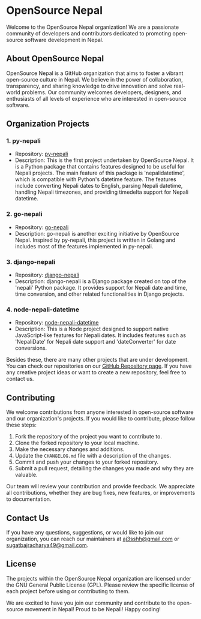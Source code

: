 # OpenSource Nepal

Welcome to the OpenSource Nepal organization! We are a passionate community of developers and contributors dedicated to promoting open-source software development in Nepal.

## About OpenSource Nepal

OpenSource Nepal is a GitHub organization that aims to foster a vibrant open-source culture in Nepal. We believe in the power of collaboration, transparency, and sharing knowledge to drive innovation and solve real-world problems. Our community welcomes developers, designers, and enthusiasts of all levels of experience who are interested in open-source software.

## Organization Projects

### 1. py-nepali

- Repository: [py-nepali](https://github.com/opensource-nepal/py-nepali)
- Description: This is the first project undertaken by OpenSource Nepal. It is a Python package that contains features designed to be useful for Nepali projects. The main feature of this package is 'nepalidatetime', which is compatible with Python's datetime feature. The features include converting Nepali dates to English, parsing Nepali datetime, handling Nepali timezones, and providing timedelta support for Nepali datetime.

### 2. go-nepali

- Repository: [go-nepali](https://github.com/opensource-nepal/go-nepali)
- Description: go-nepali is another exciting initiative by OpenSource Nepal. Inspired by py-nepali, this project is written in Golang and includes most of the features implemented in py-nepali.

### 3. django-nepali

- Repository: [django-nepali](https://github.com/opensource-nepal/django-nepali)
- Description: django-nepali is a Django package created on top of the 'nepali' Python package. It provides support for Nepali date and time, time conversion, and other related functionalities in Django projects.

### 4. node-nepali-datetime

- Repository: [node-nepali-datetime](https://github.com/opensource-nepal/node-nepali-datetime)
- Description: This is a Node project designed to support native JavaScript-like features for Nepali dates. It includes features such as 'NepaliDate' for Nepali date support and 'dateConverter' for date conversions.

Besides these, there are many other projects that are under development. You can check our repositories on our [GitHub Repository page](https://github.com/orgs/opensource-nepal/repositories). If you have any creative project ideas or want to create a new repository, feel free to contact us.

## Contributing

We welcome contributions from anyone interested in open-source software and our organization's projects. If you would like to contribute, please follow these steps:

1. Fork the repository of the project you want to contribute to.
2. Clone the forked repository to your local machine.
3. Make the necessary changes and additions.
4. Update the `CHANGELOG.md` file with a description of the changes.
5. Commit and push your changes to your forked repository.
6. Submit a pull request, detailing the changes you made and why they are valuable.

Our team will review your contribution and provide feedback. We appreciate all contributions, whether they are bug fixes, new features, or improvements to documentation.

## Contact Us

If you have any questions, suggestions, or would like to join our organization, you can reach our maintainers at aj3sshh@gmail.com or sugatbajracharya49@gmail.com.

<!-- - Website: [https://opensource-nepal.org](https://opensource-nepal.org)
- Email: [contact@opensource-nepal.org](mailto:contact@opensource-nepal.org)
- Twitter: [@OpenSourceNepal](https://twitter.com/OpenSourceNep

al)
- Discord: [OpenSource Nepal Community](https://discord.gg/your-discord-invite-link) -->

## License

The projects within the OpenSource Nepal organization are licensed under the GNU General Public License (GPL). Please review the specific license of each project before using or contributing to them.

We are excited to have you join our community and contribute to the open-source movement in Nepal! Proud to be Nepali! Happy coding!
